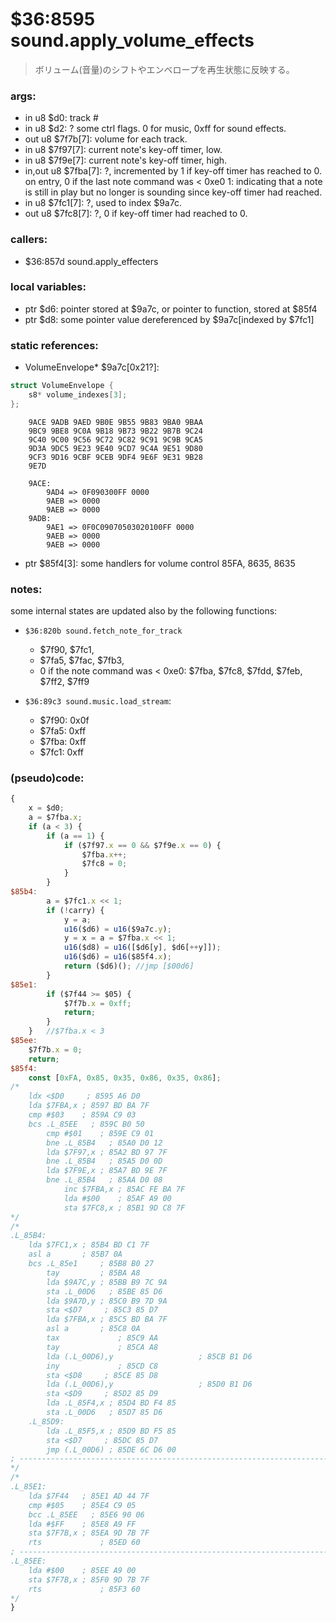 ﻿
# $36:8595 sound.apply_volume_effects
> ボリューム(音量)のシフトやエンベロープを再生状態に反映する。

### args:
+	in u8 $d0: track #
+	in u8 $d2: ? some ctrl flags. 0 for music, 0xff for sound effects.
+	out u8 $7f7b[7]: volume for each track.
+	in u8 $7f97[7]: current note's key-off timer, low.
+	in u8 $7f9e[7]: current note's key-off timer, high.
+	in,out u8 $7fba[7]: ?, incremented by 1 if key-off timer has reached to 0. on entry, 0 if the last note command was < 0xe0
	1: indicating that a note is still in play but no longer is sounding since key-off timer had reached.
+	in u8 $7fc1[7]: ?, used to index $9a7c.
+	out u8 $7fc8[7]: ?, 0 if key-off timer had reached to 0.

### callers:
+	$36:857d sound.apply_effecters

### local variables:
+	ptr $d6: pointer stored at $9a7c, or pointer to function, stored at $85f4
+	ptr $d8: some pointer value dereferenced by $9a7c[indexed by $7fc1]

### static references:
+	VolumeEnvelope* $9a7c[0x21?]:

```c++
struct VolumeEnvelope {
	s8* volume_indexes[3];
};
```

		9ACE 9ADB 9AED 9B0E 9B55 9B83 9BA0 9BAA 
		9BC9 9BE8 9C0A 9B18 9B73 9B22 9B7B 9C24 
		9C40 9C00 9C56 9C72 9C82 9C91 9C9B 9CA5 
		9D3A 9DC5 9E23 9E40 9CD7 9C4A 9E51 9D80 
		9CF3 9D16 9CBF 9CEB 9DF4 9E6F 9E31 9B28 
		9E7D 
		
		9ACE:
			9AD4 => 0F090300FF 0000
			9AEB => 0000
			9AEB => 0000
		9ADB:
			9AE1 => 0F0C09070503020100FF 0000
			9AEB => 0000
			9AEB => 0000

+	ptr $85f4[3]: some handlers for volume control
	85FA, 8635, 8635

### notes:
some internal states are updated also by the following functions:

-	`$36:820b sound.fetch_note_for_track`
	-	$7f90, $7fc1, 
	-	$7fa5, $7fac, $7fb3,
	-	0 if the note command was < 0xe0: $7fba, $7fc8, $7fdd, $7feb, $7ff2, $7ff9

-	`$36:89c3 sound.music.load_stream`:
	-	$7f90: 0x0f
	-	$7fa5: 0xff
	-	$7fba: 0xff
	-	$7fc1: 0xff

### (pseudo)code:
```js
{
	x = $d0;
	a = $7fba.x;
	if (a < 3) {
		if (a == 1) {
			if ($7f97.x == 0 && $7f9e.x == 0) {
				$7fba.x++;
				$7fc8 = 0;
			}
		}
$85b4:
		a = $7fc1.x << 1;
		if (!carry) {
			y = a;
			u16($d6) = u16($9a7c.y);
			y = x = a = $7fba.x << 1;
			u16($d8) = u16([$d6[y], $d6[++y]]);
			u16($d6) = u16($85f4.x);
			return ($d6)();	//jmp [$00d6]
		}
$85e1:
		if ($7f44 >= $05) {
			$7f7b.x = 0xff;
			return;
		}
	}	//$7fba.x < 3
$85ee:
	$7f7b.x = 0;
	return;
$85f4:
	const [0xFA, 0x85, 0x35, 0x86, 0x35, 0x86];
/*
    ldx <$D0     ; 8595 A6 D0
    lda $7FBA,x ; 8597 BD BA 7F
    cmp #$03    ; 859A C9 03
    bcs .L_85EE   ; 859C B0 50
		cmp #$01    ; 859E C9 01
		bne .L_85B4   ; 85A0 D0 12
		lda $7F97,x ; 85A2 BD 97 7F
		bne .L_85B4   ; 85A5 D0 0D
		lda $7F9E,x ; 85A7 BD 9E 7F
		bne .L_85B4   ; 85AA D0 08
			inc $7FBA,x ; 85AC FE BA 7F
			lda #$00    ; 85AF A9 00
			sta $7FC8,x ; 85B1 9D C8 7F
*/
/*
.L_85B4:
  	lda $7FC1,x ; 85B4 BD C1 7F
    asl a       ; 85B7 0A
    bcs .L_85e1     ; 85B8 B0 27
		tay         ; 85BA A8
		lda $9A7C,y ; 85BB B9 7C 9A
		sta .L_00D6   ; 85BE 85 D6
		lda $9A7D,y ; 85C0 B9 7D 9A
		sta <$D7     ; 85C3 85 D7
		lda $7FBA,x ; 85C5 BD BA 7F
		asl a       ; 85C8 0A
		tax             ; 85C9 AA
		tay             ; 85CA A8
		lda (.L_00D6),y                   ; 85CB B1 D6
		iny             ; 85CD C8
		sta <$D8     ; 85CE 85 D8
		lda (.L_00D6),y                   ; 85D0 B1 D6
		sta <$D9     ; 85D2 85 D9
		lda .L_85F4,x ; 85D4 BD F4 85
		sta .L_00D6   ; 85D7 85 D6
	.L_85D9:
		lda .L_85F5,x ; 85D9 BD F5 85
		sta <$D7     ; 85DC 85 D7
		jmp (.L_00D6) ; 85DE 6C D6 00
; ----------------------------------------------------------------------------
*/
/*
.L_85E1:
    lda $7F44   ; 85E1 AD 44 7F
    cmp #$05    ; 85E4 C9 05
    bcc .L_85EE   ; 85E6 90 06
    lda #$FF    ; 85E8 A9 FF
    sta $7F7B,x ; 85EA 9D 7B 7F
    rts             ; 85ED 60
; ----------------------------------------------------------------------------
.L_85EE:
    lda #$00    ; 85EE A9 00
    sta $7F7B,x ; 85F0 9D 7B 7F
    rts             ; 85F3 60
*/
}
```



